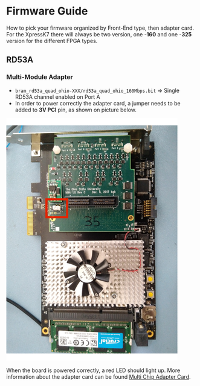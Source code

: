 # Firmware Guide

How to pick your firmware organized by Front-End type, then adapter card.
For the XpressK7 there will always be two version, one -**160** and one -**325** version for the different FPGA types.

## RD53A

### Multi-Module Adapter

- ``bram_rd53a_quad_ohio-XXX/rd53a_quad_ohio_160Mbps.bit`` => Single RD53A channel enabled on Port A
- In order to power correctly the adapter card, a jumper needs to be added to **3V PCI** pin, as shown on picture below.

![Jumper on FMC Multi-Module Adapter Card ](images/Ohio_jumper.png)

When the board is powered correctly, a red LED should light up. More information about the adapter card can be found [Multi Chip Adapter Card](https://twiki.cern.ch/twiki/bin/viewauth/RD53/RD53ATesting#Multi_Chip_FMC).
